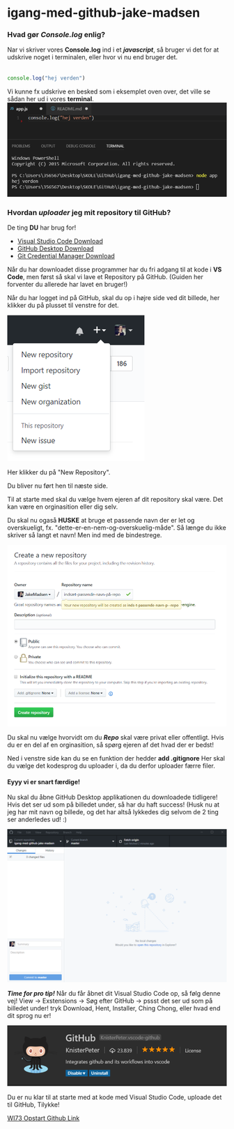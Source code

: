 # igang-med-github-jake-madsen

### Hvad gør **_Console.log_** enlig?

Nar vi skriver vores __Console.log__ ind i et **_javascript_**, så bruger vi det for at udskrive noget i terminalen, eller hvor vi nu end bruger det.

``` javascript 

console.log("hej verden")

```

Vi kunne fx udskrive en besked som i eksemplet oven over, det ville se sådan her ud i vores **terminal**.
![Billedet virker ikke! Ups, prøv igen senere](https://github.com/wi73c-praktisk-web/igang-med-github-jake-madsen/blob/master/img/eksempel1.png?raw=trueg "Eksempel 1")


### Hvordan **_uploader_** jeg mit repository til **GitHub**?

De ting __DU__ har brug for!

* [Visual Studio Code Download](https://code.visualstudio.com/ "Download VS Code")
* [GitHub Desktop Download](https://desktop.github.com/ "Download GitHub Desktop")
* [Git Credential Manager Download](https://github.com/Microsoft/Git-Credential-Manager-for-Windows/releases/tag/v1.12.0 "Download Credentials Manager")


Når du har downloadet disse programmer har du fri adgang til at kode i **VS Code**, men først så skal vi lave et Repository på GitHub. (Guiden her forventer du allerede har lavet en bruger!)

Når du har logget ind på GitHub, skal du op i højre side ved dit billede, her klikker du på plusset til venstre for det. 

![Billedet virker ikke! Ups, prøv igen senere](https://github.com/wi73c-praktisk-web/igang-med-github-jake-madsen/blob/master/img/guide1.png?raw=true "Guide 1")

Her klikker du på "New Repository". 

Du bliver nu ført hen til næste side. 

Til at starte med skal du vælge hvem ejeren af dit repository skal være. Det kan være en orginasition eller dig selv. 

Du skal nu ogaså **HUSKE** at bruge et passende navn der er let og overskueligt, fx. "dette-er-en-nem-og-overskuelig-måde". Så længe du ikke skriver så langt et navn! Men ind med de bindestrege.

![Billedet virker ikke! Ups, prøv igen senere](https://github.com/wi73c-praktisk-web/igang-med-github-jake-madsen/blob/master/img/guide2.png?raw=true "Guide 2")

Du skal nu vælge hvorvidt om du **_Repo_** skal være privat eller offentligt. Hvis du er en del af en orginasition, så spørg ejeren af det hvad der er bedst!

Ned i venstre side kan du se en funktion der hedder **add .gitignore** Her skal du vælge det kodesprog du uploader i, da du derfor uploader færre filer.

#### Eyyy vi er snart færdige!

Nu skal du åbne GitHub Desktop applikationen du downloadede tidligere!
Hvis det ser ud som på billedet under, så har du haft success! 
(Husk nu at jeg har mit navn og billede, og det har altså lykkedes dig selvom de 2 ting ser anderledes ud! :)

![Billedet virker ikke! Ups, prøv igen senere](https://github.com/wi73c-praktisk-web/igang-med-github-jake-madsen/blob/master/img/guide3.png?raw=true "Guide 3")

**_Time for pro tip!_**
Når du får åbnet dit Visual Studio Code op, så følg denne vej!
View -> Exstensions -> Søg efter GitHub -> pssst det ser ud som på billedet under! tryk Download, Hent, Installer, Ching Chong, eller hvad end dit sprog nu er!

![Billedet virker ikke! Ups, prøv igen senere](https://github.com/wi73c-praktisk-web/igang-med-github-jake-madsen/blob/master/img/guide4.png?raw=true "Guide 4")

Du er nu klar til at starte med at kode med Visual Studio Code, uploade det til GitHub, Tilykke! 




[WI73 Opstart Github Link](https://github.com/rts-cmk/WI73-Opstart "WI73 Opstart")